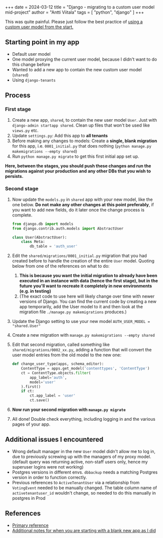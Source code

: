 +++ 
date = 2024-03-12
title = "Django - migrating to a custom user model mid-project"
author = "Antti Viitala"
tags = [
    "python",
    "django"
]
+++

This was quite painful. Please just follow the best practice of [using a custom user model from the start.](https://docs.djangoproject.com/en/dev/topics/auth/customizing/#substituting-a-custom-user-model)

## Starting point in my app

- Default user model
- One model proxying the current user model, because I didn't want to do this change before
- Wanted to add a new app to contain the new custom user model (`shared`)
- Using `django-tenants`

## Process

### First stage

1. Create a new app, `shared`, to contain the new user model `User`. Just with `django-admin startapp shared`. Clean up files that won't be used like `views.py` etc.
2. Update `settings.py`: Add this app to **all tenants**
3. Before making any changes to models: Create a **single, blank migration** for this app, i.e. `0001_initial.py` that does nothing (`python manage.py makemigrations --empty shared`)
4. Run `python manage.py migrate` to get this first initial app set up.

**Here, between the stages, you should push these changes and run the migrations against your production and any other DBs that you wish to persists.**

### Second stage

1. Now update the `models.py` in `shared` app with your new model, like the one below. **Do not make any other changes at this point preferably**, if you want to add new fields, do it later once the change process is complete.

    ```python
    from django.db import models
    from django.contrib.auth.models import AbstractUser

    class User(AbstractUser):
        class Meta:
            db_table = 'auth_user'
    ```

1. Edit the `shared/migrations/0001_initial.py` migration that you had created before to handle the creation of the entire `User` model. Quoting below from one of the references on what to do:
    1. **This is because you want the initial migration to already have been executed in an instance with data (hence the first stage), but in the future you'll want to recreate it completely in new environments (e.g. in testing)**
    1. (The exact code to use here will likely change over time with newer versions of Django. You can find the current code by creating a new app temporarily, add the User model to it and then look at the migration file `./manage.py makemigrations` produces.)
1. Update the Django setting to use your new model `AUTH_USER_MODEL = "shared.User"`
1. Create a new migration with `manage.py makemigrations --empty shared`
1. Edit that second migration, called something like `shared/migrations/0002_xx.py`, adding a function that will convert the user model entries from the old model to the new one:

    ```python
    def change_user_type(apps, schema_editor):
        ContentType = apps.get_model('contenttypes', 'ContentType')
        ct = ContentType.objects.filter(
            app_label='auth',
            model='user'
        ).first()
        if ct:
            ct.app_label = 'user'
            ct.save()
    ```

1. **Now run your second migration with `manage.py migrate`**
1. All done! Double check everything, including logging in and the various pages of your app.

## Additional issues I encountered

- Wrong default manager in the new `User` model didn't allow me to log in, due to previously screwing up with the managers of my proxy model. (default query was returning active, non-staff users only, hence my superuser logins were not working)
- Postgres versions in different envs. `dbbackup` needs a matching Postgres version in order to function correctly.
- Previous references to `ActiveTenantUser` via a relationship from `VotingEvent` needed to be manually changed. The table column name of `activetenantuser_id` wouldn't change, so needed to do this manually in postgres in Prod

## References

- [Primary reference](https://code.djangoproject.com/ticket/25313#comment:24)
- [Additional notes for when you are starting with a blank new app as I did](https://code.djangoproject.com/ticket/25313#comment:27)
